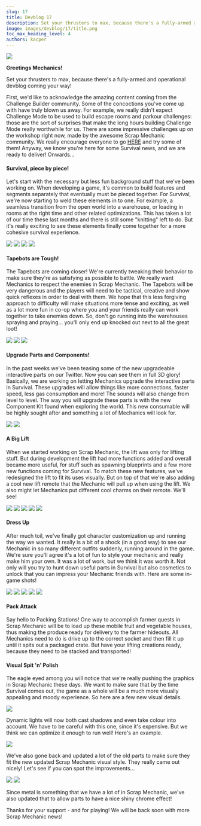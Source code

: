 ```yaml
---
slug: 17
title: Devblog 17
description: Set your thrusters to max, because there's a fully-armed and operational devblog coming your way!
image: images/devblog/17/title.png
toc_max_heading_level: 4
authors: kacper
---
```


<head>
    <meta name="twitter:card" content="summary_large_image" />
</head>

![](/images/devblog/17/title.png)

**Greetings Mechanics!**

Set your thrusters to max, because there's a fully-armed and operational devblog coming your way!
<!--truncate-->
First, we'd like to acknowledge the amazing content coming from the Challenge Builder community. Some of the concoctions you've come up with have truly blown us away. For example, we really didn't expect Challenge Mode to be used to build escape rooms and parkour challenges: those are the sort of surprises that make the long hours building Challenge Mode really worthwhile for us. There are some impressive challenges up on the workshop right now, made by the awesome Scrap Mechanic community. We really encourage everyone to go [HERE](https://steamcommunity.com/app/387990/workshop/) and try some of them! 
Anyway, we know you're here for some Survival news, and we are ready to deliver! Onwards...

#### Survival, piece by piece!

Let's start with the necessary but less fun background stuff that we've been working on. When developing a game, it's common to build features and segments separately that eventually must be pieced together. For Survival, we're now starting to weld these elements in to one. 
For example, a seamless transition from the open world into a warehouse, or loading in rooms at the right time and other related optimizations. This has taken a lot of our time these last months and there is still some "knitting" left to do. But it's really exciting to see these elements finally come together for a more cohesive survival experience. 

![](https://i.imgur.com/EEd5wub.gif)
![](https://i.imgur.com/0CK9nOC.gif)
![](https://i.imgur.com/6Bhc7Yw.gif)
![](https://i.imgur.com/mKSrCLl.gif)

#### Tapebots are Tough!

The Tapebots are coming closer! We're currently tweaking their behavior to make sure they're as satisfying as possible to battle. We really want Mechanics to respect the enemies in Scrap Mechanic. The Tapebots will be very dangerous and the players will need to be tactical, creative and show quick reflexes in order to deal with them.
We hope that this less forgiving approach to difficulty will make situations more tense and exciting, as well as a lot more fun in co-op where you and your friends really can work together to take enemies down. So, don't go running into the warehouses spraying and praying... you'll only end up knocked out next to all the great loot! 

![](https://i.imgur.com/L5Wq3ol.png)
![](https://i.imgur.com/3wPke3u.png)
![](https://i.imgur.com/Zov63gb.png)

#### Upgrade Parts and Components!

In the past weeks we've been teasing some of the new upgradeable interactive parts on our Twitter. Now you can see them in full 3D glory!
Basically, we are working on letting Mechanics upgrade the interactive parts in Survival. These upgrades will allow things like more connections, faster speed, less gas consumption and more! The sounds will also change from level to level. The way you will upgrade these parts is with the new Component Kit found when exploring the world. This new consumable will be highly sought after and something a lot of Mechanics will look for. 

![](https://i.imgur.com/UfQJDl7.png)
![](https://i.imgur.com/cQQvtFv.png)

#### A Big Lift

When we started working on Scrap Mechanic, the lift was only for lifting stuff. But during development the lift had more functions added and overall became more useful, for stuff such as spawning blueprints and a few more new functions coming for Survival.
To match these new features, we've redesigned the lift to fit its uses visually. But on top of that we're also adding a cool new lift remote that the Mechanic will pull up when using the lift. We also might let Mechanics put different cool charms on their remote. We'll see! 

![](https://i.imgur.com/j9RbbEi.png)
![](https://i.imgur.com/9pbPZfZ.gif)
![](https://i.imgur.com/FjNBIsa.gif)
![](https://i.imgur.com/QH4M62G.gif)
![](https://i.imgur.com/S6ckF2C.gif)

#### Dress Up

After much toil, we've finally got character customization up and running the way we wanted. It really is a bit of a shock (in a good way) to see our Mechanic in so many different outfits suddenly, running around in the game.
We're sure you'll agree it's a lot of fun to style your mechanic and really make him your own. It was a lot of work, but we think it was worth it. Not only will you try to hunt down useful parts in Survival but also cosmetics to unlock that you can impress your Mechanic friends with. Here are some in-game shots!

![](https://i.imgur.com/rB2BQZM.png)
![](https://i.imgur.com/h82ShcB.png)
![](https://i.imgur.com/nTs07xa.png)
![](https://i.imgur.com/VID8cQ9.png)
![](https://i.imgur.com/UwUkMXB.png)

#### Pack Attack

Say hello to Packing Stations! One way to accomplish farmer quests in Scrap Mechanic will be to load up these mobile fruit and vegetable houses, thus making the produce ready for delivery to the farmer hideouts. All Mechanics need to do is drive up to the correct socket and then fill it up until it spits out a packaged crate. But have your lifting creations ready, because they need to be stacked and transported!

#### Visual Spit 'n' Polish

The eagle eyed among you will notice that we're really pushing the graphics in Scrap Mechanic these days. We want to make sure that by the time Survival comes out, the game as a whole will be a much more visually appealing and moody experience. So here are a few new visual details.

![](https://imgur.com/Ubsj76U.gif)

Dynamic lights will now both cast shadows and even take colour into account. We have to be careful with this one, since it's expensive. But we think we can optimize it enough to run well! Here's an example.

![](https://i.imgur.com/NRGicLK.png)

We've also gone back and updated a lot of the old parts to make sure they fit the new updated Scrap Mechanic visual style. They really came out nicely! Let's see if you can spot the improvements...

![](https://i.imgur.com/UxrQkoT.gif)
![](https://i.imgur.com/dquKA32.gif)

Since metal is something that we have a lot of in Scrap Mechanic, we've also updated that to allow parts to have a nice shiny chrome effect!


Thanks for your support - and for playing! 
We will be back soon with more Scrap Mechanic news! 